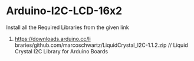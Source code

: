 # Arduino-I2C-LCD-16x2



Install all the Required Libraries from the given link 

1. https://downloads.arduino.cc/li braries/github.com/marcoschwartz/LiquidCrystal_I2C-1.1.2.zip // Liquid Crystal I2C Library for Arduino Boards
